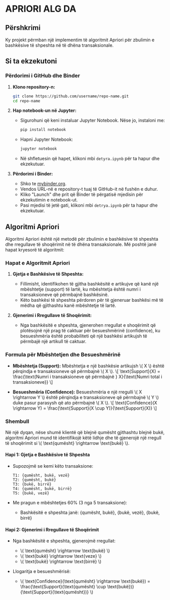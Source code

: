 # APRIORI ALG DA

## Përshkrimi
Ky projekt përmban një implementim të algoritmit Apriori për zbulimin e bashkësive të shpeshta në të dhëna transaksionale.

## Si ta ekzekutoni

### Përdorimi i GitHub dhe Binder

1. **Klono repository-n:**
   ```bash
   git clone https://github.com/username/repo-name.git
   cd repo-name
   ```

2. **Hap notebook-un në Jupyter:**
   - Sigurohuni që keni instaluar Jupyter Notebook. Nëse jo, instaloni me:
     ```bash
     pip install notebook
     ```
   - Hapni Jupyter Notebook:
     ```bash
     jupyter notebook
     ```
   - Në shfletuesin që hapet, klikoni mbi `detyra.ipynb` për ta hapur dhe ekzekutuar.

3. **Përdorimi i Binder:**
   - Shko te [mybinder.org](https://mybinder.org/).
   - Vendos URL-në e repository-t tuaj të GitHub-it në fushën e duhur.
   - Kliko "Launch" dhe prit që Binder të përgatisë mjedisin për ekzekutimin e notebook-ut.
   - Pasi mjedisi të jetë gati, klikoni mbi `detrya.ipynb` për ta hapur dhe ekzekutuar.

## Algoritmi Apriori

Algoritmi Apriori është një metodë për zbulimin e bashkësive të shpeshta dhe rregullave të shoqërimit në të dhëna transaksionale. Më poshtë janë hapat kryesorë të algoritmit:

### Hapat e Algoritmit Apriori

1. **Gjetja e Bashkësive të Shpeshta:**
   - Fillimisht, identifikohen të gjitha bashkësitë e artikujve që kanë një mbështetje (support) të lartë, ku mbështetja është numri i transaksioneve që përmbajnë bashkësinë.
   - Këto bashkësi të shpeshta përdoren për të gjeneruar bashkësi më të mëdha që gjithashtu kanë mbështetje të lartë.

2. **Gjenerimi i Rregullave të Shoqërimit:**
   - Nga bashkësitë e shpeshta, gjenerohen rregullat e shoqërimit që plotësojnë një prag të caktuar për besueshmërinë (confidence), ku besueshmëria është probabiliteti që një bashkësi artikujsh të përmbajë një artikull të caktuar.

### Formula për Mbështetjen dhe Besueshmërinë

- **Mbështetja (Support):**
  Mbështetja e një bashkësie artikujsh \\( X \\) është përqindja e transaksioneve që përmbajnë \\( X \\).
  \\[
  \text{Support}(X) = \frac{\text{Numri i transaksioneve që përmbajnë } X}{\text{Numri total i transaksioneve}}
  \\]

- **Besueshmëria (Confidence):**
  Besueshmëria e një rregulli \\( X \rightarrow Y \\) është përqindja e transaksioneve që përmbajnë \\( Y \\) duke pasur parasysh që ato përmbajnë \\( X \\).
  \\[
  \text{Confidence}(X \rightarrow Y) = \frac{\text{Support}(X \cup Y)}{\text{Support}(X)}
  \\]

### Shembull

Në një dyqan, nëse shumë klientë që blejnë qumësht gjithashtu blejnë bukë, algoritmi Apriori mund të identifikojë këtë lidhje dhe të gjenerojë një rregull të shoqërimit si \\( \text{qumësht} \rightarrow \text{bukë} \\).

#### Hapi 1: Gjetja e Bashkësive të Shpeshta

- Supozojmë se kemi këto transaksione:
  ```
  T1: {qumësht, bukë, vezë}
  T2: {qumësht, bukë}
  T3: {bukë, birrë}
  T4: {qumësht, bukë, birrë}
  T5: {bukë, vezë}
  ```

- Me pragun e mbështetjes 60% (3 nga 5 transaksione):
  - Bashkësitë e shpeshta janë: {qumësht, bukë}, {bukë, vezë}, {bukë, birrë}

#### Hapi 2: Gjenerimi i Rregullave të Shoqërimit

- Nga bashkësitë e shpeshta, gjenerojmë rregullat:
  - \\( \text{qumësht} \rightarrow \text{bukë} \\)
  - \\( \text{bukë} \rightarrow \text{veze} \\)
  - \\( \text{bukë} \rightarrow \text{birrë} \\)

- Llogaritja e besueshmërisë:
  - \\( \text{Confidence}(\text{qumësht} \rightarrow \text{bukë}) = \frac{\text{Support}(\text{qumësht} \cup \text{bukë})}{\text{Support}(\text{qumësht})} \\)


